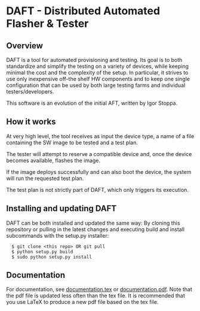 DAFT - Distributed Automated Flasher & Tester
=============================================

Overview
--------
DAFT is a tool for automated provisioning and testing.
Its goal is to both standardize and simplify the testing on a variety
of devices, while keeping minimal the cost and the complexity of the
setup. In particular, it strives to use only inexpensive off-the shelf
HW components and to keep one single configuration that can be used
by both large testing farms and individual testers/developers.

This software is an evolution of the initial AFT, written by Igor Stoppa.


How it works
------------
At very high level, the tool receives as input the device type, 
a name of a file containing the SW image to be tested and a test plan.

The tester will attempt to reserve a compatible device and, once the
device becomes available, flashes the image.

If the image deploys successfully and can also boot the device, the
system will run the requested test plan.

The test plan is not strictly part of DAFT, which only triggers its
execution.

Installing and updating DAFT
----------------------------
DAFT can be both installed and updated the same way: By cloning this repository or pulling in the latest changes and executing build and install subcommands with the setup.py installer:

```
  $ git clone <this repo> OR git pull  
  $ python setup.py build  
  $ sudo python setup.py install
```

Documentation
-------------

For documentation, see [documentation.tex](documentation/documentation.tex) or [documentation.pdf](documentation/documentation.pdf). Note that the pdf file is updated less often than the tex file. It is recommended that you use LaTeX to produce a new pdf file based on the tex file.  
